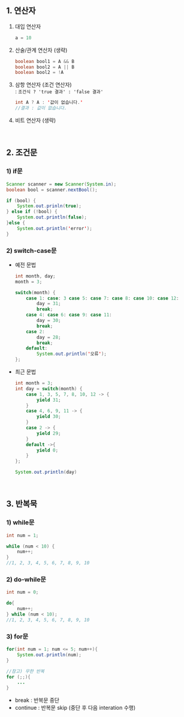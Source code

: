 ## 1. 연산자
1. 대입 연산자
    ```java
    a = 10
    ```

2. 산술/관계 연산자 (생략)
    ```java
    boolean bool1 = A && B
    boolean bool2 = A || B
    boolean bool2 = !A
    ```

3. 삼항 연산자 (조건 연산자) <br>
    : `조건식 ? 'true 결과' : 'false 결과'`
    ```java
    int A ? A : '값이 없습니다.'
    //결과 : 값이 없습니다.
    ```
4. 비트 연산자 (생략)

<br>

## 2. 조건문
### 1) if문

```java
Scanner scanner = new Scanner(System.in);
boolean bool = scanner.nextBool();

if (bool) {
    System.out.prinln(true);
} else if (!bool) {
    System.out.println(false);
}else {
    System.out.println('error');
}
```

### 2) switch-case문
- 예전 문법


    ```java
    int month, day;
    month = 3;

    switch(month) {
        case 1: case: 3 case 5: case 7: case 8: case 10: case 12:
            day = 31;
            break;
        case 4: case 6: case 9: case 11:
            day = 30;
            break;
        case 2: 
            day = 28;
            break;
        default:
            System.out.println('오류');
    };
    ```

- 최근 문법
    ```java
    int month = 3;
    int day = switch(month) {
        case 1, 3, 5, 7, 8, 10, 12 -> {
            yield 31;
        }
        case 4, 6, 9, 11 -> {
            yield 30;
        }
        case 2 -> {
            yield 29;
        }
        default ->{
            yield 0;
        }
    };

    System.out.println(day)
    ```
<br>

## 3. 반복묵
### 1) while문

```java
int num = 1;

while (num < 10) {
    num++;
}
//1, 2, 3, 4, 5, 6, 7, 8, 9, 10
```

### 2) do-while문

```java
int num = 0;

do{
    num++;
} while (num < 10);
//1, 2, 3, 4, 5, 6, 7, 8, 9, 10
```

### 3) for문

```java
for(int num = 1; num <= 5; num++){
    System.out.println(num);
}
```
```java
//참고) 무한 반복
for (;;){
    ...
}
```

- break : 반복문 중단
- continue : 반복문 skip (중단 후 다음 interation 수행)

